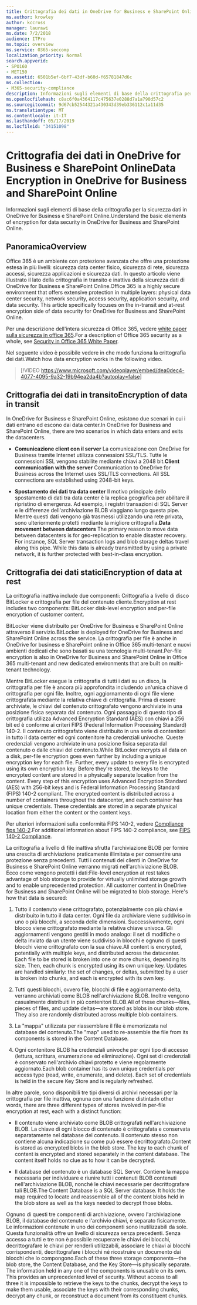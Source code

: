 ```yaml
---
title: Crittografia dei dati in OneDrive for Business e SharePoint Online
ms.author: krowley
author: kccross
manager: laurawi
ms.date: 7/2/2018
audience: ITPro
ms.topic: overview
ms.service: O365-seccomp
localization_priority: Normal
search.appverid:
- SPO160
- MET150
ms.assetid: 6501b5ef-6bf7-43df-b60d-f65781847d6c
ms.collection:
- M365-security-compliance
description: Informazioni sugli elementi di base della crittografia per la sicurezza dati in OneDrive for Business e SharePoint Online.
ms.openlocfilehash: c8ac6f0a4364117c475637e0288d7a1a790d57c2
ms.sourcegitcommit: 9d67cb52544321a430343d39eb336112c1a11d35
ms.translationtype: MT
ms.contentlocale: it-IT
ms.lasthandoff: 05/17/2019
ms.locfileid: "34151098"
---
```

# <a name="data-encryption-in-onedrive-for-business-and-sharepoint-online"></a><span data-ttu-id="9217b-103">Crittografia dei dati in OneDrive for Business e SharePoint Online</span><span class="sxs-lookup"><span data-stu-id="9217b-103">Data Encryption in OneDrive for Business and SharePoint Online</span></span>

<span data-ttu-id="9217b-104">Informazioni sugli elementi di base della crittografia per la sicurezza dati in OneDrive for Business e SharePoint Online.</span><span class="sxs-lookup"><span data-stu-id="9217b-104">Understand the basic elements of encryption for data security in OneDrive for Business and SharePoint Online.</span></span>
  
## <a name="overview"></a><span data-ttu-id="9217b-105">Panoramica</span><span class="sxs-lookup"><span data-stu-id="9217b-105">Overview</span></span>

<span data-ttu-id="9217b-p101">Office 365 è un ambiente con protezione avanzata che offre una protezione estesa in più livelli: sicurezza data center fisico, sicurezza di rete, sicurezza accessi, sicurezza applicazioni e sicurezza dati. In questo articolo viene illustrato il lato della crittografia in transito e inattiva della sicurezza dati di OneDrive for Business e SharePoint Online.</span><span class="sxs-lookup"><span data-stu-id="9217b-p101">Office 365 is a highly secure environment that offers extensive protection in multiple layers: physical data center security, network security, access security, application security, and data security. This article specifically focuses on the in-transit and at-rest encryption side of data security for OneDrive for Business and SharePoint Online.</span></span>
  
<span data-ttu-id="9217b-108">Per una descrizione dell'intera sicurezza di Office 365, vedere [white paper sulla sicurezza in office 365](https://go.microsoft.com/fwlink/p/?LinkId=270895).</span><span class="sxs-lookup"><span data-stu-id="9217b-108">For a description of Office 365 security as a whole, see [Security in Office 365 White Paper](https://go.microsoft.com/fwlink/p/?LinkId=270895).</span></span>
  
<span data-ttu-id="9217b-109">Nel seguente video è possibile vedere in che modo funziona la crittografia dei dati.</span><span class="sxs-lookup"><span data-stu-id="9217b-109">Watch how data encryption works in the following video.</span></span>
  
> [!VIDEO https://www.microsoft.com/videoplayer/embed/dea0dec4-4077-4095-9a32-19b94ea2da4b?autoplay=false]
  
## <a name="encryption-of-data-in-transit"></a><span data-ttu-id="9217b-110">Crittografia dei dati in transito</span><span class="sxs-lookup"><span data-stu-id="9217b-110">Encryption of data in transit</span></span>

<span data-ttu-id="9217b-111">In OneDrive for Business e SharePoint Online, esistono due scenari in cui i dati entrano ed escono dai data center.</span><span class="sxs-lookup"><span data-stu-id="9217b-111">In OneDrive for Business and SharePoint Online, there are two scenarios in which data enters and exits the datacenters.</span></span>
  
- <span data-ttu-id="9217b-p102">**Comunicazione client con il server** La comunicazione con OneDrive for Business tramite Internet utilizza connessioni SSL/TLS. Tutte le connessioni SSL vengono stabilite mediante chiavi a 2048 bit.</span><span class="sxs-lookup"><span data-stu-id="9217b-p102">**Client communication with the server** Communication to OneDrive for Business across the Internet uses SSL/TLS connections. All SSL connections are established using 2048-bit keys.</span></span>

- <span data-ttu-id="9217b-p103">**Spostamento dei dati tra data center** Il motivo principale dello spostamento di dati tra data center è la replica geografica per abilitare il ripristino di emergenza. Ad esempio, i registri transazioni di SQL Server e le differenze dell'archiviazione BLOB viaggiano lungo questa pipe. Mentre questi dati vengono già trasmessi utilizzando una rete privata, sono ulteriormente protetti mediante la migliore crittografia.</span><span class="sxs-lookup"><span data-stu-id="9217b-p103">**Data movement between datacenters** The primary reason to move data between datacenters is for geo-replication to enable disaster recovery. For instance, SQL Server transaction logs and blob storage deltas travel along this pipe. While this data is already transmitted by using a private network, it is further protected with best-in-class encryption.</span></span> 

## <a name="encryption-of-data-at-rest"></a><span data-ttu-id="9217b-117">Crittografia dei dati statici</span><span class="sxs-lookup"><span data-stu-id="9217b-117">Encryption of data at rest</span></span>

<span data-ttu-id="9217b-118">La crittografia inattiva include due componenti: Crittografia a livello di disco BitLocker e crittografia per file del contenuto cliente.</span><span class="sxs-lookup"><span data-stu-id="9217b-118">Encryption at rest includes two components: BitLocker disk-level encryption and per-file encryption of customer content.</span></span>
  
<span data-ttu-id="9217b-119">BitLocker viene distribuito per OneDrive for Business e SharePoint Online attraverso il servizio.</span><span class="sxs-lookup"><span data-stu-id="9217b-119">BitLocker is deployed for OneDrive for Business and SharePoint Online across the service.</span></span> <span data-ttu-id="9217b-120">La crittografia per file è anche in OneDrive for business e SharePoint online in Office 365 multi-tenant e nuovi ambienti dedicati che sono basati su una tecnologia multi-tenant.</span><span class="sxs-lookup"><span data-stu-id="9217b-120">Per-file encryption is also in OneDrive for Business and SharePoint Online in Office 365 multi-tenant and new dedicated environments that are built on multi-tenant technology.</span></span>
  
<span data-ttu-id="9217b-p105">Mentre BitLocker esegue la crittografia di tutti i dati su un disco, la crittografia per file è ancora più approfondita includendo un'unica chiave di crittografia per ogni file. Inoltre, ogni aggiornamento di ogni file viene crittografata mediante la relativa chiave di crittografia. Prima di essere archiviate, le chiavi del contenuto crittografato vengono archiviate in una posizione fisica separata dal contenuto. Ogni passaggio di questo tipo di crittografia utilizza Advanced Encryption Standard (AES) con chiavi a 256 bit ed è conforme ai criteri FIPS (Federal Information Processing Standard) 140-2. Il contenuto crittografato viene distribuito in una serie di contenitori in tutto il data center ed ogni contenitore ha credenziali univoche. Queste credenziali vengono archiviate in una posizione fisica separata dal contenuto o dalle chiavi del contenuto.</span><span class="sxs-lookup"><span data-stu-id="9217b-p105">While BitLocker encrypts all data on a disk, per-file encryption goes even further by including a unique encryption key for each file. Further, every update to every file is encrypted using its own encryption key. Before they're stored, the keys to the encrypted content are stored in a physically separate location from the content. Every step of this encryption uses Advanced Encryption Standard (AES) with 256-bit keys and is Federal Information Processing Standard (FIPS) 140-2 compliant. The encrypted content is distributed across a number of containers throughout the datacenter, and each container has unique credentials. These credentials are stored in a separate physical location from either the content or the content keys.</span></span>
  
<span data-ttu-id="9217b-127">Per ulteriori informazioni sulla conformità FIPS 140-2, vedere [Compliance fips 140-2](https://go.microsoft.com/fwlink/?LinkId=517625).</span><span class="sxs-lookup"><span data-stu-id="9217b-127">For additional information about FIPS 140-2 compliance, see [FIPS 140-2 Compliance](https://go.microsoft.com/fwlink/?LinkId=517625).</span></span>
  
<span data-ttu-id="9217b-p106">La crittografia a livello di file inattiva sfrutta l'archiviazione BLOB per fornire una crescita di archiviazione praticamente illimitata e per consentire una protezione senza precedenti. Tutti i contenuti dei clienti in OneDrive for Business e SharePoint Online verranno migrati nell'archiviazione BLOB. Ecco come vengono protetti i dati:</span><span class="sxs-lookup"><span data-stu-id="9217b-p106">File-level encryption at rest takes advantage of blob storage to provide for virtually unlimited storage growth and to enable unprecedented protection. All customer content in OneDrive for Business and SharePoint Online will be migrated to blob storage. Here's how that data is secured:</span></span>
  
1. <span data-ttu-id="9217b-p107">Tutto il contenuto viene crittografato, potenzialmente con più chiavi e distribuito in tutto il data center. Ogni file da archiviare viene suddiviso in uno o più blocchi, a seconda delle dimensioni. Successivamente, ogni blocco viene crittografato mediante la relativa chiave univoca. Gli aggiornamenti vengono gestiti in modo analogo: il set di modifiche o delta inviato da un utente viene suddiviso in blocchi e ognuno di questi blocchi viene crittografato con la sua chiave.</span><span class="sxs-lookup"><span data-stu-id="9217b-p107">All content is encrypted, potentially with multiple keys, and distributed across the datacenter. Each file to be stored is broken into one or more chunks, depending its size. Then, each chunk is encrypted using its own unique key. Updates are handled similarly: the set of changes, or deltas, submitted by a user is broken into chunks, and each is encrypted with its own key.</span></span>

2. <span data-ttu-id="9217b-p108">Tutti questi blocchi, ovvero file, blocchi di file e aggiornamento delta, verranno archiviati come BLOB nell'archiviazione BLOB. Inoltre vengono casualmente distribuiti in più contenitori BLOB.</span><span class="sxs-lookup"><span data-stu-id="9217b-p108">All of these chunks—files, pieces of files, and update deltas—are stored as blobs in our blob store. They also are randomly distributed across multiple blob containers.</span></span>

3. <span data-ttu-id="9217b-137">La "mappa" utilizzata per riassemblare il file è memorizzata nel database del contenuto.</span><span class="sxs-lookup"><span data-stu-id="9217b-137">The "map" used to re-assemble the file from its components is stored in the Content Database.</span></span>

4. <span data-ttu-id="9217b-p109">Ogni contenitore BLOB ha credenziali univoche per ogni tipo di accesso (lettura, scrittura, enumerazione ed eliminazione). Ogni set di credenziali è conservato nell'archivio chiavi protetto e viene regolarmente aggiornato.</span><span class="sxs-lookup"><span data-stu-id="9217b-p109">Each blob container has its own unique credentials per access type (read, write, enumerate, and delete). Each set of credentials is held in the secure Key Store and is regularly refreshed.</span></span>

<span data-ttu-id="9217b-140">In altre parole, sono disponibili tre tipi diversi di archivi necessari per la crittografia per file inattiva, ognuna con una funzione distinta:</span><span class="sxs-lookup"><span data-stu-id="9217b-140">In other words, there are three different types of stores involved in per-file encryption at rest, each with a distinct function:</span></span>
  
- <span data-ttu-id="9217b-p110">Il contenuto viene archiviato come BLOB crittografati nell'archiviazione BLOB. La chiave di ogni blocco di contenuto è crittografata e conservata separatamente nel database del contenuto. Il contenuto stesso non contiene alcuna indicazione su come può essere decrittografato.</span><span class="sxs-lookup"><span data-stu-id="9217b-p110">Content is stored as encrypted blobs in the blob store. The key to each chunk of content is encrypted and stored separately in the content database. The content itself holds no clue as to how it can be decrypted.</span></span>

- <span data-ttu-id="9217b-p111">Il database del contenuto è un database SQL Server. Contiene la mappa necessaria per individuare e riunire tutti i contenuti BLOB contenuti nell'archiviazione BLOB, nonché le chiavi necessarie per decrittografare tali BLOB.</span><span class="sxs-lookup"><span data-stu-id="9217b-p111">The Content Database is a SQL Server database. It holds the map required to locate and reassemble all of the content blobs held in the blob store as well as the keys needed to decrypt those blobs.</span></span>

<span data-ttu-id="9217b-p112">Ognuno di questi tre componenti di archiviazione, ovvero l'archiviazione BLOB, il database del contenuto e l'archivio chiavi, è separato fisicamente. Le informazioni contenute in uno dei componenti sono inutilizzabili da sole. Questa funzionalità offre un livello di sicurezza senza precedenti. Senza accesso a tutti e tre non è possibile recuperare le chiavi dei blocchi, decrittografare le chiavi per renderli utilizzabili, associare le chiavi ai blocchi corrispondenti, decrittografare i blocchi né ricostruire un documento dai blocchi che lo compongono.</span><span class="sxs-lookup"><span data-stu-id="9217b-p112">Each of these three storage components—the blob store, the Content Database, and the Key Store—is physically separate. The information held in any one of the components is unusable on its own. This provides an unprecedented level of security. Without access to all three it is impossible to retrieve the keys to the chunks, decrypt the keys to make them usable, associate the keys with their corresponding chunks, decrypt any chunk, or reconstruct a document from its constituent chunks.</span></span>
